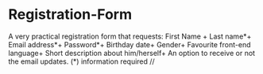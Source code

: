 # Registration-Form
  A very practical registration form that requests: 
  First Name + Last name*+
  Email address*+
  Password*+
  Birthday date+
  Gender+
  Favourite front-end language+
  Short description about him/herself+
  An option to receive or not the email updates.
  (*) information required
  //
